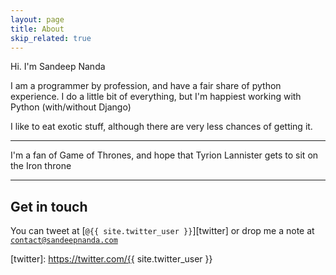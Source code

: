 ```yaml
---
layout: page
title: About
skip_related: true
---
```


Hi. I'm Sandeep Nanda

I am a programmer by profession, and have a fair share of python experience.
I do a little bit of everything, but I'm happiest working with Python (with/without Django)

I like to eat exotic stuff, although there are very less chances of getting it.

---

I'm a fan of Game of Thrones, and hope that Tyrion Lannister gets to sit on the Iron throne

---

## Get in touch

You can tweet at [`@{{ site.twitter_user }}`][twitter] or drop me a note at [`contact@sandeepnanda.com`][email]

[email]: contact@sandeepnanda.com
[twitter]: https://twitter.com/{{ site.twitter_user }}
